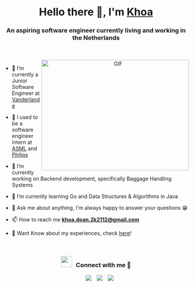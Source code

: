 <h1 align="center">Hello there 👋, I'm <a href="https://www.dntkhoa.dev/" target="blank">
Khoa</a></h1>
<h3 align="center">An aspiring software engineer currently living and working in the Netherlands</h3>

<br/>
<br/>
<a target="_blank" align="center">
  <img align="right" top="500" height="300" width="400" alt="GIF" src="https://media.giphy.com/media/SWoSkN6DxTszqIKEqv/giphy.gif">
</a>

- 🔭 I’m currently a Junior Software Engineer at <a href="https://www.vanderlande.com" target="blank">Vanderlande</a>

- 🔭 I used to be a software engineer intern at <a href="https://www.asml.com/en" target="blank">ASML</a> and <a href="https://www.philips.com" target="blank">Philips</a>

- 🌱 I’m currently working on Backend development, specifically Baggage Handling Systems

- 🌱 I’m currently learning Go and Data Structures & Algorithms in Java

- 💬 Ask me about anything, I'm always happy to answer your questions 😁

- 📫 How to reach me **khoa.doan.2k2112@gmail.com**

- 📄 Want Know about my experiences, check <a href="https://portfolio-website-v2.vercel.app/about" target="blank">here</a>!
<br/>
<h3 align="center" > <img src="https://media.giphy.com/media/iY8CRBdQXODJSCERIr/giphy.gif" width="30" height="30" style="margin-right: 10px;">Connect with me 🤝 </h3>

<p align="center">

 <div align="center"  class="icons-social" style="margin-left: 10px;">
        <a style="margin-left: 10px;"  target="_blank" href="https://www.linkedin.com/in/khoa-doan-2k/">
			<img src="https://img.icons8.com/doodle/40/000000/linkedin--v2.png"></a>
        <a style="margin-left: 10px;" target="_blank" href=https://github.com/DNT-Khoa>
		<img src="https://img.icons8.com/doodle/40/000000/github--v1.png"></a>
		<a style="margin-left: 10px;" target="_blank" href="https://www.youtube.com/channel/UCTrCCyc8enlxdAfPh-YZXvw">
				<img src="https://img.icons8.com/doodle/1x/youtube--v2.png" ></a>
      </div>

</p>


